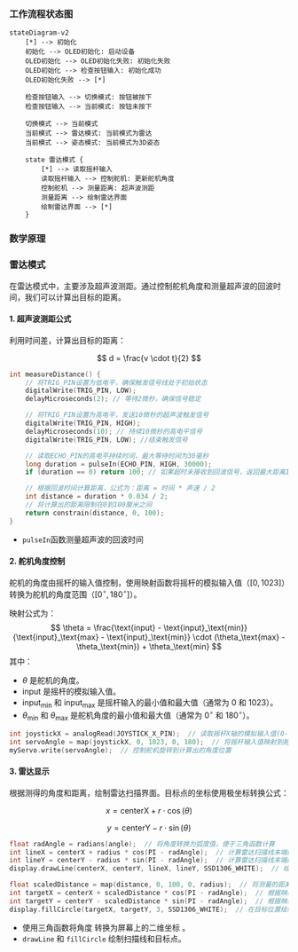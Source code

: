 ### 工作流程状态图
```mermaid
stateDiagram-v2
    [*] --> 初始化
    初始化 --> OLED初始化: 启动设备
    OLED初始化 --> OLED初始化失败: 初始化失败
    OLED初始化 --> 检查按钮输入: 初始化成功
    OLED初始化失败 --> [*]

    检查按钮输入 --> 切换模式: 按钮被按下
    检查按钮输入 --> 当前模式: 按钮未按下

    切换模式 --> 当前模式
    当前模式 --> 雷达模式: 当前模式为雷达
    当前模式 --> 姿态模式: 当前模式为3D姿态

    state 雷达模式 {
        [*] --> 读取摇杆输入
        读取摇杆输入 --> 控制舵机: 更新舵机角度
        控制舵机 --> 测量距离: 超声波测距
        测量距离 --> 绘制雷达界面
        绘制雷达界面 --> [*]
    }
```

### 数学原理

### 雷达模式

在雷达模式中，主要涉及超声波测距。通过控制舵机角度和测量超声波的回波时间，我们可以计算出目标的距离。

#### 1. 超声波测距公式

利用时间差，计算出目标的距离：

$$
d = \frac{v \cdot t}{2}
$$

```cpp
int measureDistance() {
    // 将TRIG_PIN设置为低电平，确保触发信号线处于初始状态
    digitalWrite(TRIG_PIN, LOW);
    delayMicroseconds(2); // 等待2微秒，确保信号稳定

    // 将TRIG_PIN设置为高电平，发送10微秒的超声波触发信号
    digitalWrite(TRIG_PIN, HIGH);
    delayMicroseconds(10); // 持续10微秒的高电平信号
    digitalWrite(TRIG_PIN, LOW); //结束触发信号

    // 读取ECHO_PIN的高电平持续时间，最大等待时间为30毫秒
    long duration = pulseIn(ECHO_PIN, HIGH, 30000); 
    if (duration == 0) return 100; // 如果超时未接收到回波信号，返回最大距离100厘米

    // 根据回波时间计算距离，公式为：距离 = 时间 * 声速 / 2
    int distance = duration * 0.034 / 2; 
    // 将计算出的距离限制在0到100厘米之间
    return constrain(distance, 0, 100);
}
```

- `pulseIn`函数测量超声波的回波时间

#### 2. 舵机角度控制

舵机的角度由摇杆的输入值控制，使用映射函数将摇杆的模拟输入值（$[0, 1023]$）转换为舵机的角度范围（$[0^\circ, 180^\circ]$）。

映射公式为：
$$
\theta = \frac{\text{input} - \text{input}_\text{min}}{\text{input}_\text{max} - \text{input}_\text{min}} \cdot (\theta_\text{max} - \theta_\text{min}) + \theta_\text{min}
$$
其中：

- $\theta$ 是舵机的角度。
- $\text{input}$ 是摇杆的模拟输入值。
- $\text{input}_\text{min}$ 和 $\text{input}_\text{max}$ 是摇杆输入的最小值和最大值（通常为 $0$ 和 $1023$）。
- $\theta_\text{min}$ 和 $\theta_\text{max}$ 是舵机角度的最小值和最大值（通常为 $0^\circ$ 和 $180^\circ$）。

```cpp
int joystickX = analogRead(JOYSTICK_X_PIN);  // 读取摇杆X轴的模拟输入值(0-1023)
int servoAngle = map(joystickX, 0, 1023, 0, 180);  // 将摇杆输入值映射到舵机角度范围(0-180度)
myServo.write(servoAngle);  // 控制舵机旋转到计算出的角度位置
```

#### 3. 雷达显示

根据测得的角度和距离，绘制雷达扫描界面。目标点的坐标使用极坐标转换公式： 

$$ x = \text{centerX} + r \cdot \cos(\theta) $$ 

$$ y = \text{centerY} - r \cdot \sin(\theta) $$

```cpp
float radAngle = radians(angle);  // 将角度转换为弧度值，便于三角函数计算
int lineX = centerX + radius * cos(PI - radAngle);  // 计算雷达扫描线末端的X坐标
int lineY = centerY - radius * sin(PI - radAngle);  // 计算雷达扫描线末端的Y坐标
display.drawLine(centerX, centerY, lineX, lineY, SSD1306_WHITE);  // 绘制从中心到末端的雷达扫描线

float scaledDistance = map(distance, 0, 100, 0, radius);  // 将测量的距离(0-100cm)映射到雷达半径范围(0-radius)
int targetX = centerX + scaledDistance * cos(PI - radAngle);  // 根据映射后的距离计算目标点的X坐标
int targetY = centerY - scaledDistance * sin(PI - radAngle);  // 根据映射后的距离计算目标点的Y坐标
display.fillCircle(targetX, targetY, 3, SSD1306_WHITE);  // 在目标位置绘制一个实心圆点表示检测到的物体
```

- 使用三角函数将角度  转换为屏幕上的二维坐标 。
- `drawLine` 和 `fillCircle` 绘制扫描线和目标点。

